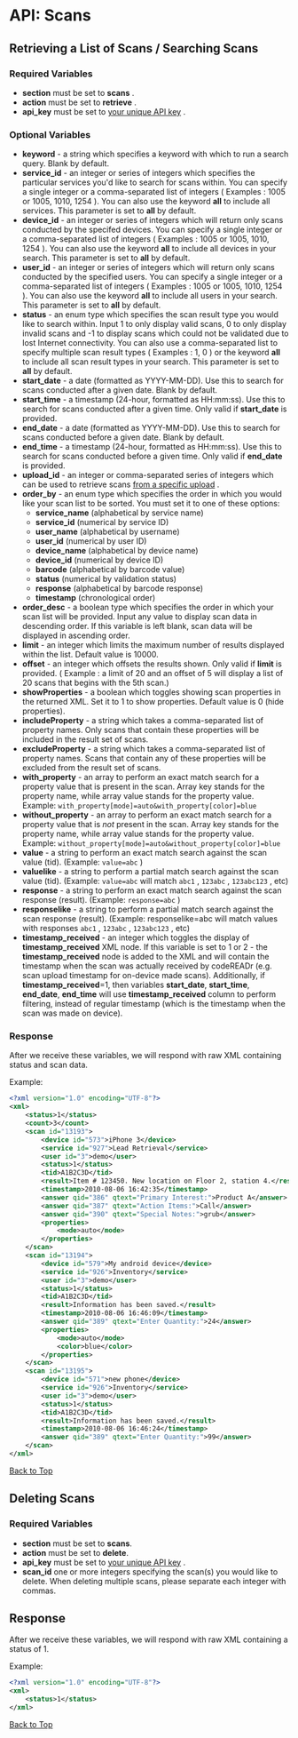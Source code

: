 <a name="head"></a><h1>API: Scans</h1>

<a name="retrieve"></a><h2>Retrieving a List of Scans / Searching Scans</h2>

<h3>Required Variables</h3>

* <b>section</b> must be set to <b>scans</b> .
* <b>action</b> must be set to <b>retrieve</b> .
* <b>api_key</b> must be set to [your unique API key](../README.md#finding) .

<h3>Optional Variables</h3>

* <b>keyword</b> - a string which specifies a keyword with which to run a search query. Blank by default.
* <b>service_id</b> - an integer or series of integers which specifies the particular services you'd like to search for scans within. You can specify a single integer or a comma-separated list of integers ( Examples : 1005 or 1005, 1010, 1254 ). You can also use the keyword <b>all</b> to include all services. This parameter is set to <b>all</b> by default.
* <b>device_id</b> - an integer or series of integers which will return only scans conducted by the specifed devices. You can specify a single integer or a comma-separated list of integers ( Examples : 1005 or 1005, 1010, 1254 ). You can also use the keyword <b>all</b> to include all devices in your search. This parameter is set to <b>all</b> by default.
* <b>user_id</b> - an integer or series of integers which will return only scans conducted by the specified users. You can specify a single integer or a comma-separated list of integers ( Examples : 1005 or 1005, 1010, 1254 ). You can also use the keyword <b>all</b> to include all users in your search. This parameter is set to <b>all</b> by default.
* <b>status</b> - an enum type which specifies the scan result type you would like to search within. Input 1 to only display valid scans, 0 to only display invalid scans and -1 to display scans which could not be validated due to lost Internet connectivity. You can also use a comma-separated list to specify multiple scan result types ( Examples : 1, 0 ) or the keyword <b>all</b> to include all scan result types in your search. This parameter is set to <b>all</b> by default.
* <b>start_date</b> - a date (formatted as YYYY-MM-DD). Use this to search for scans conducted after a given date. Blank by default.
* <b>start_time</b> - a timestamp (24-hour, formatted as HH:mm:ss). Use this to search for scans conducted after a given time. Only valid if <b>start_date</b> is provided.
* <b>end_date</b> - a date (formatted as YYYY-MM-DD). Use this to search for scans conducted before a given date. Blank by default.
* <b>end_time</b> - a timestamp (24-hour, formatted as HH:mm:ss). Use this to search for scans conducted before a given time. Only valid if <b>end_date</b> is provided.
* <b>upload_id</b> - an integer or comma-separated series of integers which can be used to retrieve scans [from a specific upload](Uploads.md) .
* <b>order_by</b> - an enum type which specifies the order in which you would like your scan list to be sorted. You must set it to one of these options:
    * <b>service_name</b> (alphabetical by service name)
    * <b>service_id</b> (numerical by service ID)
    * <b>user_name</b> (alphabetical by username)
    * <b>user_id</b> (numerical by user ID)
    * <b>device_name</b> (alphabetical by device name)
    * <b>device_id</b> (numerical by device ID)
    * <b>barcode</b> (alphabetical by barcode value)
    * <b>status</b> (numerical by validation status)
    * <b>response</b> (alphabetical by barcode response)
    * <b>timestamp</b> (chronological order)
* <b>order_desc</b> - a boolean type which specifies the order in which your scan list will be provided. Input any value to display scan data in descending order. If this variable is left blank, scan data will be displayed in ascending order.
* <b>limit</b> - an integer which limits the maximum number of results displayed within the list. Default value is 10000.
* <b>offset</b> - an integer which offsets the results shown. Only valid if <b>limit</b> is provided. ( Example : a limit of 20 and an offset of 5 will display a list of 20 scans that begins with the 5th scan.)
* <b>showProperties</b> - a boolean which toggles showing scan properties in the returned XML. Set it to 1 to show properties. Default value is 0 (hide properties).
* <b>includeProperty</b> - a string which takes a comma-separated list of property names. Only scans that contain these properties will be included in the result set of scans.
* <b>excludeProperty</b> - a string which takes a comma-separated list of property names. Scans that contain any of these properties will be excluded from the result set of scans.
* <b>with_property</b> - an array to perform an exact match search for a property value that is present in the scan. Array key stands for the property name, while array value stands for the property value. Example: <code>with_property[mode]=auto&with_property[color]=blue</code>
* <b>without_property</b> - an array to perform an exact match search for a property value that is <i>not</i> present in the scan. Array key stands for the property name, while array value stands for the property value. Example: <code>without_property[mode]=auto&without_property[color]=blue</code>
* <b>value</b> - a string to perform an exact match search against the scan value (tid). (Example: <code>value=abc</code> )
* <b>valuelike</b> - a string to perform a partial match search against the scan value (tid). (Example: <code>value=abc</code> will match <code>abc1</code> , <code>123abc</code> , <code>123abc123</code> , etc)
* <b>response</b> - a string to perform an exact match search against the scan response (result). (Example: <code>response=abc</code> )
* <b>responselike</b> - a string to perform a partial match search against the scan response (result). (Example: responselike=abc will match values with responses <code>abc1</code> , <code>123abc</code> , <code>123abc123</code> , etc)
* <b>timestamp_received</b> - an integer which toggles the display of <b>timestamp_received</b> XML node. If this variable is set to 1 or 2 - the <b>timestamp_received</b> node is added to the XML and will contain the timestamp when the scan was actually received by codeREADr (e.g. scan upload timestamp for on-device made scans). Additionally, if <b>timestamp_received</b>=1, then variables <b>start_date</b>, <b>start_time</b>, <b>end_date</b>, <b>end_time</b> will use <b>timestamp_received</b> column to perform filtering, instead of regular timestamp (which is the timestamp when the scan was made on device).

<h3>Response</h3>

After we receive these variables, we will respond with raw XML containing status and scan data.

Example:

~~~ .xml
<?xml version="1.0" encoding="UTF-8"?>
<xml>
    <status>1</status>
    <count>3</count>
    <scan id="13193">
        <device id="573">iPhone 3</device>
        <service id="927">Lead Retrieval</service>
        <user id="3">demo</user>
        <status>1</status>
        <tid>A1B2C3D</tid>
        <result>Item # 123450. New location on Floor 2, station 4.</result>
        <timestamp>2010-08-06 16:42:35</timestamp>
        <answer qid="386" qtext="Primary Interest:">Product A</answer>
        <answer qid="387" qtext="Action Items:">Call</answer>
        <answer qid="390" qtext="Special Notes:">grub</answer>
        <properties>
            <mode>auto</mode>
        </properties>
    </scan>
    <scan id="13194">
        <device id="579">My android device</device>
        <service id="926">Inventory</service>
        <user id="3">demo</user>
        <status>1</status>
        <tid>A1B2C3D</tid>
        <result>Information has been saved.</result>
        <timestamp>2010-08-06 16:46:09</timestamp>
        <answer qid="389" qtext="Enter Quantity:">24</answer>
        <properties>
            <mode>auto</mode>
            <color>blue</color>
        </properties>
    </scan>
    <scan id="13195">
        <device id="571">new phone</device>
        <service id="926">Inventory</service>
        <user id="3">demo</user>
        <status>1</status>
        <tid>A1B2C3D</tid>
        <result>Information has been saved.</result>
        <timestamp>2010-08-06 16:46:24</timestamp>
        <answer qid="389" qtext="Enter Quantity:">99</answer>
    </scan>
</xml>
~~~

[Back to Top](#head)

<a name="delete"></a><h2>Deleting Scans</h2>

<h3>Required Variables</h3>

* <b>section</b> must be set to <b>scans</b>.
* <b>action</b> must be set to <b>delete</b>.
* <b>api_key</b> must be set to [your unique API key](../README.md#finding) .
* <b>scan_id</b> one or more integers specifying the scan(s) you would like to delete. When deleting multiple scans, please separate each integer with commas.

<h2>Response</h2>

After we receive these variables, we will respond with raw XML containing a status of 1.

Example:

~~~ .xml
<?xml version="1.0" encoding="UTF-8"?>
<xml>
    <status>1</status>
</xml>
~~~

[Back to Top](#head)

